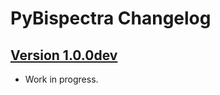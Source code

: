 # PyBispectra Changelog

## [Version 1.0.0dev](https://pybispectra.readthedocs.io/en/main/index.html)

- Work in progress.